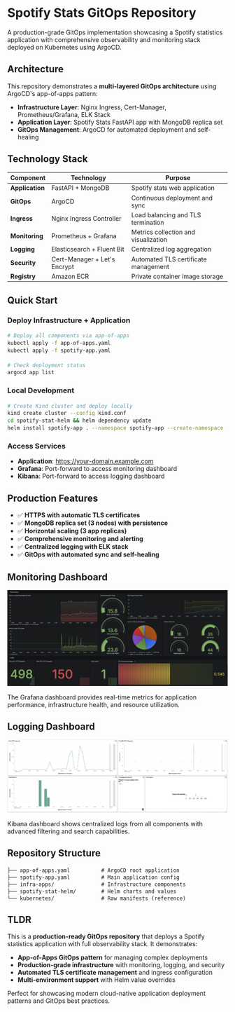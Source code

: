 # Spotify Stats GitOps Repository

A production-grade GitOps implementation showcasing a Spotify statistics application with comprehensive observability and monitoring stack deployed on Kubernetes using ArgoCD.

## Architecture

This repository demonstrates a **multi-layered GitOps architecture** using ArgoCD's app-of-apps pattern:

- **Infrastructure Layer**: Nginx Ingress, Cert-Manager, Prometheus/Grafana, ELK Stack
- **Application Layer**: Spotify Stats FastAPI app with MongoDB replica set
- **GitOps Management**: ArgoCD for automated deployment and self-healing

## Technology Stack

| Component | Technology | Purpose |
|-----------|------------|---------|
| **Application** | FastAPI + MongoDB | Spotify stats web application |
| **GitOps** | ArgoCD | Continuous deployment and sync |
| **Ingress** | Nginx Ingress Controller | Load balancing and TLS termination |
| **Monitoring** | Prometheus + Grafana | Metrics collection and visualization |
| **Logging** | Elasticsearch + Fluent Bit | Centralized log aggregation |
| **Security** | Cert-Manager + Let's Encrypt | Automated TLS certificate management |
| **Registry** | Amazon ECR | Private container image storage |

## Quick Start

### Deploy Infrastructure + Application
```bash
# Deploy all components via app-of-apps
kubectl apply -f app-of-apps.yaml
kubectl apply -f spotify-app.yaml

# Check deployment status
argocd app list
```

### Local Development
```bash
# Create Kind cluster and deploy locally
kind create cluster --config kind.conf
cd spotify-stat-helm && helm dependency update
helm install spotify-app . --namespace spotify-app --create-namespace
```

### Access Services
- **Application**: https://your-domain.example.com
- **Grafana**: Port-forward to access monitoring dashboard
- **Kibana**: Port-forward to access logging dashboard

## Production Features

- ✅ **HTTPS with automatic TLS certificates**
- ✅ **MongoDB replica set (3 nodes) with persistence**
- ✅ **Horizontal scaling (3 app replicas)**
- ✅ **Comprehensive monitoring and alerting**
- ✅ **Centralized logging with ELK stack**
- ✅ **GitOps with automated sync and self-healing**

## Monitoring Dashboard

![Grafana Dashboard](Grafana_Dashboard.png)

The Grafana dashboard provides real-time metrics for application performance, infrastructure health, and resource utilization.

## Logging Dashboard

![Kibana Dashboard](Kibana_Dashboard.png)

Kibana dashboard shows centralized logs from all components with advanced filtering and search capabilities.

## Repository Structure

```
├── app-of-apps.yaml          # ArgoCD root application
├── spotify-app.yaml          # Main application config
├── infra-apps/               # Infrastructure components
├── spotify-stat-helm/        # Helm charts and values
└── kubernetes/               # Raw manifests (reference)
```

## TLDR

This is a **production-ready GitOps repository** that deploys a Spotify statistics application with full observability stack. It demonstrates:

- **App-of-Apps GitOps pattern** for managing complex deployments
- **Production-grade infrastructure** with monitoring, logging, and security
- **Automated TLS certificate management** and ingress configuration
- **Multi-environment support** with Helm value overrides

Perfect for showcasing modern cloud-native application deployment patterns and GitOps best practices.
